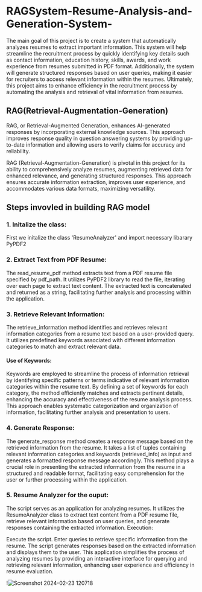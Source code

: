 # RAGSystem-Resume-Analysis-and-Generation-System-
The main goal of this project is to create a system that automatically analyzes resumes to extract important information. This system will help streamline the recruitment process by quickly identifying key details such as contact information, education history, skills, awards, and work experience from resumes submitted in PDF format. Additionally, the system will generate structured responses based on user queries, making it easier for recruiters to access relevant information within the resumes. Ultimately, this project aims to enhance efficiency in the recruitment process by automating the analysis and retrieval of vital information from resumes.

## RAG(Retrieval-Augmentation-Generation)

RAG, or Retrieval-Augmented Generation, enhances AI-generated responses by incorporating external knowledge sources. This approach improves response quality in question answering systems by providing up-to-date information and allowing users to verify claims for accuracy and reliability.

RAG (Retrieval-Augmentation-Generation) is pivotal in this project for its ability to comprehensively analyze resumes, augmenting retrieved data for enhanced relevance, and generating structured responses. This approach ensures accurate information extraction, improves user experience, and accommodates various data formats, maximizing versatility.

## Steps invovled in building RAG model
### 1. Initalize the class:
 First we initalize the class 'ResumeAnalyzer' and import necessary libarary PyPDF2
### 2. Extract Text from PDF Resume:
 The read_resume_pdf method extracts text from a PDF resume file specified by pdf_path. It utilizes PyPDF2 library to read the file, iterating over each page to extract text content. The extracted text is concatenated and returned as a string, facilitating further analysis and processing within the application.
### 3. Retrieve Relevant Information:
   The retrieve_information method identifies and retrieves relevant information categories from a resume text based on a user-provided query. It utilizes predefined keywords associated with different information categories to match and extract relevant data.
   #### Use of Keywords:
Keywords are employed to streamline the process of information retrieval by identifying specific patterns or terms indicative of relevant information categories within the resume text. By defining a set of keywords for each category, the method efficiently matches and extracts pertinent details, enhancing the accuracy and effectiveness of the resume analysis process. This approach enables systematic categorization and organization of information, facilitating further analysis and presentation to users.
### 4.  Generate Response:
   The generate_response method creates a response message based on the retrieved information from the resume. It takes a list of tuples containing relevant information categories and keywords (retrieved_info) as input and generates a formatted response message accordingly.
This method plays a crucial role in presenting the extracted information from the resume in a structured and readable format, facilitating easy comprehension for the user or further processing within the application.
### 5. Resume Analyzer  for the ouput:
   The script serves as an application for analyzing resumes. It utilizes the ResumeAnalyzer class to extract text content from a PDF resume file, retrieve relevant information based on user queries, and generate responses containing the extracted information.
   Execution:

Execute the script.
Enter queries to retrieve specific information from the resume.
The script generates responses based on the extracted information and displays them to the user.
This application simplifies the process of analyzing resumes by providing an interactive interface for querying and retrieving relevant information, enhancing user experience and efficiency in resume evaluation.



!![Screenshot 2024-02-23 120718](https://github.com/Ayush62022/RAGSystem-Resume-Analysis-and-Generation-System-/assets/140695614/cfb850eb-7ecc-48b8-90f9-91b5295860a4)

